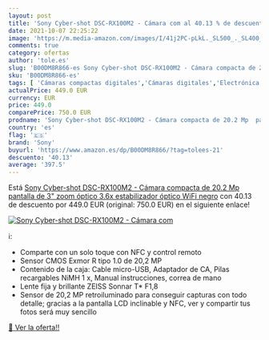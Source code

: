 ```yaml
---
layout: post
title: 'Sony Cyber-shot DSC-RX100M2 - Cámara com al 40.13 % de descuento'
date: 2021-10-07 22:25:22
image: 'https://m.media-amazon.com/images/I/41j2PC-pLkL._SL500_._SL400_.jpg'
comments: true
category: ofertas
author: 'tole.es'
slug: 'B00DM8R866-es Sony Cyber-shot DSC-RX100M2 - Cámara compacta de 20.2 Mp...'
sku: 'B00DM8R866-es'
tags: [ 'Cámaras compactas digitales','Cámaras digitales','Electrónica','Fotografía y videocámaras','sony','wifi', ]
actualPrice: 449.0 EUR
currency: EUR
price: 449.0
comparePrice: 750.0 EUR
prodname: 'Sony Cyber-shot DSC-RX100M2 - Cámara compacta de 20.2 Mp  pantalla de 3"  zoom óptico 3.6x  estabilizador óptico  WiFi   negro'
country: 'es'
flag: '🇪🇸'
brand: 'Sony'
buyurl: 'https://www.amazon.es/dp/B00DM8R866/?tag=tolees-21'
descuento: '40.13'
average: '397.5'
---
```


Está [Sony Cyber-shot DSC-RX100M2 - Cámara compacta de 20.2 Mp  pantalla de 3"  zoom óptico 3.6x  estabilizador óptico  WiFi   negro](https://www.amazon.es/dp/B00DM8R866/?tag=tolees-21) con 40.13 de descuento por 449.0 EUR (original: 750.0 EUR) en el siguiente enlace!

[![Sony Cyber-shot DSC-RX100M2 - Cámara com](https://m.media-amazon.com/images/I/41j2PC-pLkL._SL500_._SL400_.jpg)](https://www.amazon.es/dp/B00DM8R866/?tag=tolees-21)

ℹ️:

- Comparte con un solo toque con NFC y control remoto
- Sensor CMOS Exmor R tipo 1.0 de 20,2 MP
- Contenido de la caja: Cable micro-USB, Adaptador de CA, Pilas recargables NiMH 1 x, Manual instrucciones, correa de mano
- Lente fija y brillante ZEISS Sonnar T* F1,8
- Sensor de 20,2 MP retroiluminado para conseguir capturas con todo detalle; gracias a la pantalla LCD inclinable y NFC, ver y compartir tus fotos será muy sencillo

[🛒 Ver la oferta!!](https://www.amazon.es/dp/B00DM8R866/?tag=tolees-21)
